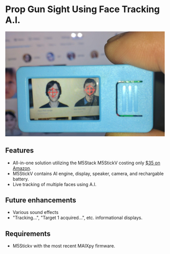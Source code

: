 # Prop Gun Sight Using Face Tracking A.I.


![image](m5stickv.jpg)

## Features

* All-in-one solution utilizing the M5Stack M5StickV costing only [$35 on Amazon](https://www.amazon.com/Dual-core-M5Stick-V-OmniVision-Microphone-Recognition).
* M5StickV contains AI engine, display, speaker, camera, and rechargable battery.
* Live tracking of multiple faces using A.I.

## Future enhancements

* Various sound effects
* "Tracking...", "Target 1 acquired...", etc. informational displays.


## Requirements

* M5Stickv with the most recent MAIXpy firmware.
